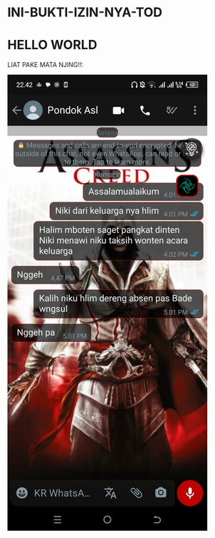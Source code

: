 # INI-BUKTI-IZIN-NYA-TOD
<html lang="en">
<head>
  <meta charset="UTF-8">
  <title>ENJOY HACKING </title>
</head>
<body>
  <h1>HELLO WORLD</h1>
  <p>LIAT PAKE MATA NJING!!:</p>
  <p>
    <img src="bukti.jpg" />
  </p>
</body>
